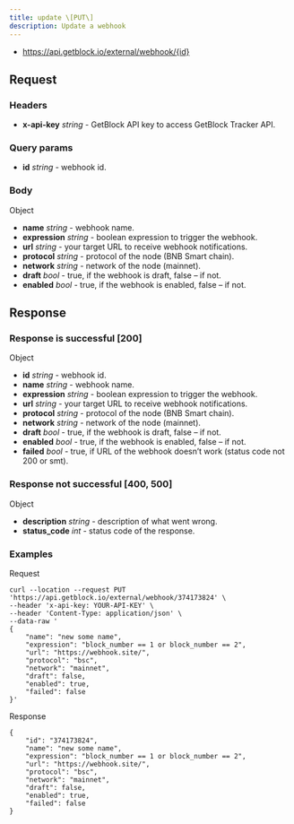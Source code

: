 ```yaml
---
title: update \[PUT\]
description: Update a webhook
---
```


- https://api.getblock.io/external/webhook/{id}

## Request

### Headers

- **x-api-key** _string_ - GetBlock API key to access GetBlock Tracker API.

### Query params

- **id** _string_ - webhook id.

### Body

Object
- **name** _string_ - webhook name.
- **expression** _string_ - boolean expression to trigger the webhook.
- **url** _string_ - your target URL to receive webhook notifications.
- **protocol** _string_ - protocol of the node (BNB Smart chain).
- **network** _string_ - network of the node (mainnet).
- **draft** _bool_ - true, if the webhook is draft, false – if not.
- **enabled** _bool_ - true, if the webhook is enabled, false – if not.

## Response

### Response is successful [200]

Object
- **id** _string_ - webhook id.
- **name** _string_ - webhook name.
- **expression** _string_ - boolean expression to trigger the webhook.
- **url** _string_ - your target URL to receive webhook notifications.
- **protocol** _string_ - protocol of the node (BNB Smart chain).
- **network** _string_ - network of the node (mainnet).
- **draft** _bool_ - true, if the webhook is draft, false – if not.
- **enabled** _bool_ - true, if the webhook is enabled, false – if not.
- **failed** _bool_ - true, if URL of the webhook doesn’t work (status code not 200 or smt).

### Response not successful [400, 500]

Object
- **description** _string_ - description of what went wrong.
- **status_code** _int_ - status code of the response.

### Examples

Request

```
curl --location --request PUT 'https://api.getblock.io/external/webhook/374173824' \
--header 'x-api-key: YOUR-API-KEY' \
--header 'Content-Type: application/json' \
--data-raw '
{
    "name": "new some name",
    "expression": "block_number == 1 or block_number == 2",
    "url": "https://webhook.site/",
    "protocol": "bsc",
    "network": "mainnet",
    "draft": false,
    "enabled": true,
    "failed": false
}'
```

Response

```
{
    "id": "374173824",
    "name": "new some name",
    "expression": "block_number == 1 or block_number == 2",
    "url": "https://webhook.site/",
    "protocol": "bsc",
    "network": "mainnet",
    "draft": false,
    "enabled": true,
    "failed": false
}
```
